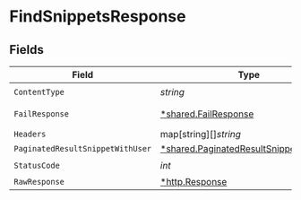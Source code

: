 # FindSnippetsResponse


## Fields

| Field                                                                                           | Type                                                                                            | Required                                                                                        | Description                                                                                     |
| ----------------------------------------------------------------------------------------------- | ----------------------------------------------------------------------------------------------- | ----------------------------------------------------------------------------------------------- | ----------------------------------------------------------------------------------------------- |
| `ContentType`                                                                                   | *string*                                                                                        | :heavy_check_mark:                                                                              | N/A                                                                                             |
| `FailResponse`                                                                                  | [*shared.FailResponse](../../models/shared/failresponse.md)                                     | :heavy_minus_sign:                                                                              | Bad Request                                                                                     |
| `Headers`                                                                                       | map[string][]*string*                                                                           | :heavy_minus_sign:                                                                              | N/A                                                                                             |
| `PaginatedResultSnippetWithUser`                                                                | [*shared.PaginatedResultSnippetWithUser](../../models/shared/paginatedresultsnippetwithuser.md) | :heavy_minus_sign:                                                                              | N/A                                                                                             |
| `StatusCode`                                                                                    | *int*                                                                                           | :heavy_check_mark:                                                                              | N/A                                                                                             |
| `RawResponse`                                                                                   | [*http.Response](https://pkg.go.dev/net/http#Response)                                          | :heavy_minus_sign:                                                                              | N/A                                                                                             |